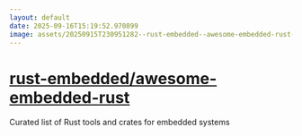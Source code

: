 ```yaml
---
layout: default
date: 2025-09-16T15:19:52.970899
image: assets/20250915T230951282--rust-embedded--awesome-embedded-rust--20250915T231935488--cropped.png
---
```


# [rust-embedded/awesome-embedded-rust](https://github.com/rust-embedded/awesome-embedded-rust)

Curated list of Rust tools and crates for embedded systems
